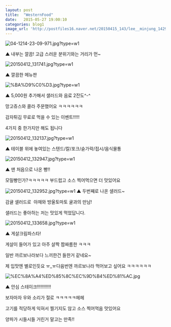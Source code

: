 ```yaml
---
layout: post
title:  "WesternFood"
date:   2015-05-27 19:00:10
categories: blog1
image_url: 'http://postfiles16.naver.net/20150415_143/lee__minjung_1429061913789GEr0f_JPEG/20150412_142856.jpg?type=w1'
---
```



![04-1214-23-09-971.jpg?type=w1](http://postfiles1.naver.net/20150415_64/lee__minjung_1429061912967Cl6k6_JPEG/04-1214-23-09-971.jpg?type=w1)



 ▲ 내부는 깔끔! 고급 스러운 분위기와는 거리가 먼~



![20150412_131741.jpg?type=w1](http://postfiles12.naver.net/20150415_187/lee__minjung_1429064150206eplc0_JPEG/20150412_131741.jpg?type=w1)

▲ 깔끔한 메뉴판



![%BA%D9%C0%D3.jpg?type=w1](http://postfiles15.naver.net/20150415_158/lee__minjung_1429064150640OG4rh_JPEG/%BA%D9%C0%D3.jpg?type=w1)

▲ 5,000원 추가해서 샐러드와 음료 2잔도^-^

망고쥬스와 콜라 주문했어요 ㅋㅋㅋㅋㅋㅋ

 

감자튀김 무료로 먹을 수 있는 이벤트!!!!!

4가지 중 한가지만 해도 됩니다

![20150412_132137.jpg?type=w1](http://postfiles7.naver.net/20150415_150/lee__minjung_1429064303555ihLN4_JPEG/20150412_132137.jpg?type=w1)



▲ 테이블 위에 놓여있는 스텐드/칼/포크/숟가락/접시/음식물통





![20150412_132947.jpg?type=w1](http://postfiles3.naver.net/20150415_178/lee__minjung_1429064366285IkHHl_JPEG/20150412_132947.jpg?type=w1)


▲ 맨 처음으로 나온 빵!!

모밀빵인가?ㅋㅋㅋㅋㅋ 부드럽고 소스 찍어먹으면 더 맛있어요




![20150412_132952.jpg?type=w1](http://postfiles1.naver.net/20150415_192/lee__minjung_1429064366774OM7h6_JPEG/20150412_132952.jpg?type=w1)
▲ 두번째로 나온 샐러드~ 

감귤 샐러드로 ​ 야채와 방울토마토 귤과의 만남!​

샐러드는 좋아하는 저는 맛있게 먹었답니다.







![20150412_133658.jpg?type=w1](http://postfiles8.naver.net/20150415_295/lee__minjung_142906486458551RDB_JPEG/20150412_133658.jpg?type=w1)


▲ 게살크림파스타!

게살이 들어가 있고 아주 살짝 짭짜롬한 ㅋㅋㅋ

일반 까르보나라보다 느끼한건 들한거 같네요~

제 입맛엔 별로인듯요 ㅠ_ㅠ다음번엔 까르보나라 먹어보고 싶어요 ㅋㅋㅋㅋㅋㅋ​




![%EC%8A%A4%ED%85%8C%EC%9D%B4%ED%81%AC.jpg](http://www.hgclinic.com/wp-content/uploads/2015/02/%EC%8A%A4%ED%85%8C%EC%9D%B4%ED%81%AC.jpg)

▲ 안심 스테이크!!!!!!!!!!!

보자마자 우와 소리가 절로 ㅋㅋㅋㅋㅋ헤헤

고기를 적당하게 익혀서 찔기지도 않고 소스 찍어먹음 맛있어요

 

양파가 시들시들 거린거 말고는 만족!!



















